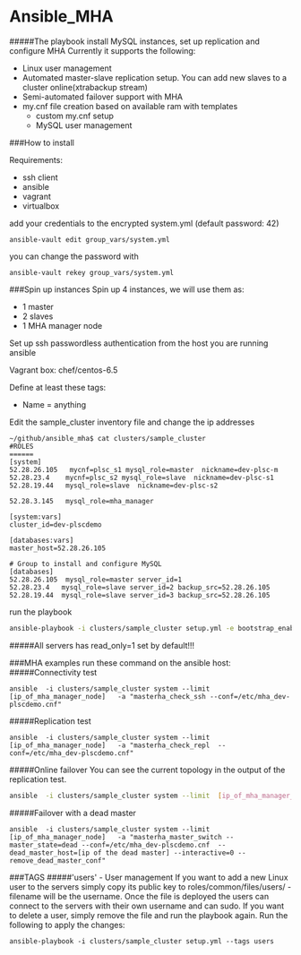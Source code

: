 # Ansible_MHA
#####The playbook install MySQL instances, set up replication and configure MHA 
Currently it supports the following:
 - Linux user management 
 - Automated master-slave replication setup. You can add new slaves to a cluster online(xtrabackup stream) 
 - Semi-automated failover support with MHA
 - my.cnf file creation based on available ram with templates
    - custom my.cnf setup 
    - MySQL user management

###How to install

Requirements:
  - ssh client
  - ansible
  - vagrant
  - virtualbox

add your credentials to the encrypted system.yml (default password: 42)
```
ansible-vault edit group_vars/system.yml
```
you can change the password with
```
ansible-vault rekey group_vars/system.yml
```
###Spin up instances 
Spin up 4 instances, we will use them as:
 - 1 master
 - 2 slaves 
 - 1 MHA manager node

Set up ssh passwordless authentication from the host you are running ansible

Vagrant box: chef/centos-6.5

Define at least these tags:
 - Name = anything

Edit the sample_cluster inventory file and change the ip addresses
```
~/github/ansible_mha$ cat clusters/sample_cluster
#ROLES
======
[system]
52.28.26.105   mycnf=plsc_s1 mysql_role=master  nickname=dev-plsc-m
52.28.23.4    mycnf=plsc_s2 mysql_role=slave  nickname=dev-plsc-s1
52.28.19.44   mysql_role=slave  nickname=dev-plsc-s2

52.28.3.145   mysql_role=mha_manager

[system:vars]
cluster_id=dev-plscdemo

[databases:vars]
master_host=52.28.26.105

# Group to install and configure MySQL
[databases]
52.28.26.105  mysql_role=master server_id=1
52.28.23.4   mysql_role=slave server_id=2 backup_src=52.28.26.105
52.28.19.44  mysql_role=slave server_id=3 backup_src=52.28.26.105
```

run the playbook 
```sh
ansible-playbook -i clusters/sample_cluster setup.yml -e bootstrap_enabled=true --ask-vault-pass
```

#####All servers has read_only=1 set by default!!!

###MHA examples
run these command on the ansible host:
#####Connectivity test
```
ansible  -i clusters/sample_cluster system --limit  [ip_of_mha_manager_node]   -a "masterha_check_ssh --conf=/etc/mha_dev-plscdemo.cnf"
```
#####Replication test
```
ansible  -i clusters/sample_cluster system --limit  [ip_of_mha_manager_node]   -a "masterha_check_repl  --conf=/etc/mha_dev-plscdemo.cnf"
```

#####Online failover
You can see the current topology in the output of the replication test. 
```sh
ansible  -i clusters/sample_cluster system --limit  [ip_of_mha_manager_node]   -a "masterha_master_switch --master_state=alive --orig_master_is_new_slave --conf=/etc/mha_dev-plscdemo.cnf  --interactive=0 --new_master_host=[ip address of the chosen slave ]"
```
#####Failover with a dead master
```
ansible  -i clusters/sample_cluster system --limit  [ip_of_mha_manager_node]   -a "masterha_master_switch --master_state=dead --conf=/etc/mha_dev-plscdemo.cnf  --dead_master_host=[ip of the dead master] --interactive=0 --remove_dead_master_conf"
```

###TAGS
#####'users' - User management
If you want to add a new Linux user to the servers simply copy its public key to roles/common/files/users/ -  filename will be the username. 
Once the file is deployed the users can connect to the servers with their own username and can sudo.
If you want to delete a user, simply remove the file and run the playbook again.
Run the following to apply the changes:
```
ansible-playbook -i clusters/sample_cluster setup.yml --tags users 
```



